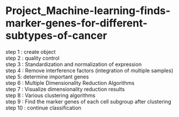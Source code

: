 # Project_Machine-learning-finds-marker-genes-for-different-subtypes-of-cancer

step 1 : create object  
step 2 : quality control  
step 3 : Standardization and normalization of expression  
step 4 : Remove interference factors (integration of multiple samples)  
step 5: determine important genes  
step 6 : Multiple Dimensionality Reduction Algorithms  
step 7 : Visualize dimensionality reduction results  
step 8 : Various clustering algorithms  
step 9 : Find the marker genes of each cell subgroup after clustering  
step 10 : continue classification  
